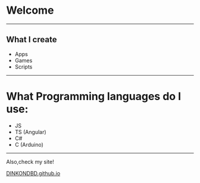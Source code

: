 # Welcome

***

## What I create
* Apps
* Games
* Scripts

***

# What Programming languages do I use:
* JS
* TS (Angular)
* C#
* C (Arduino)

***
Also,check my site!

[DINKONDBD.github.io](DINKONDBD.github.io)
